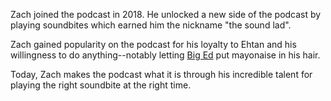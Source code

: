 Zach joined the podcast in 2018. He unlocked a new side of the podcast by playing soundbites which earned him the nickname "the sound lad".

Zach gained popularity on the podcast for his loyalty to Ehtan and his willingness to do anything--notably letting [Big Ed](/people/brown) put 
mayonaise in his hair.

Today, Zach makes the podcast what it is through his incredible talent for playing the right soundbite at the right time.